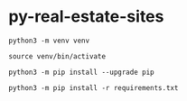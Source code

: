 # py-real-estate-sites

```
python3 -m venv venv

source venv/bin/activate

python3 -m pip install --upgrade pip

python3 -m pip install -r requirements.txt
```


